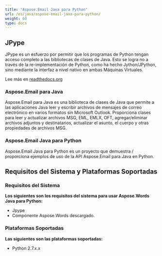 ```yaml
---
title: "Aspose.Email Java para Python"
url: /es/java/aspose-email-java-para-python/
weight: 60
type: docs
---
```


## **JPype**
JPype es un esfuerzo por permitir que los programas de Python tengan acceso completo a las bibliotecas de clases de Java. Esto se logra no a través de la re-implementación de Python, como ha hecho Jython/JPython, sino mediante la interfaz a nivel nativo en ambas Máquinas Virtuales.

Lee más en [readthedocs.org](https://jpype.readthedocs.io/en/latest/userguide.html)
### **Aspose.Email para Java**
Aspose.Email para Java es una biblioteca de clases de Java que permite a las aplicaciones Java leer y escribir archivos de mensajes de correo electrónico en varios formatos sin Microsoft Outlook. Proporciona clases para leer y actualizar archivos MSG, EML, EMLX, OFT, agregar/eliminar archivos adjuntos y destinatarios, actualizar el asunto, el cuerpo y otras propiedades de archivos MSG.
### **Aspose.Email Java para Python**
Aspose.Email Java para Python es un proyecto que demuestra / proporciona ejemplos de uso de la API Aspose.Email para Java en Python.
## **Requisitos del Sistema y Plataformas Soportadas**
### **Requisitos del Sistema**
**Los siguientes son los requisitos del sistema para usar Aspose.Words Java para Python:**

- Jpype
- Componente Aspose.Words descargado.
### **Plataformas Soportadas**
**Las siguientes son las plataformas soportadas:**

- Python 2.7.x.x